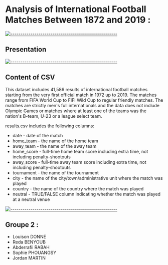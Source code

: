 # Analysis of International Football Matches Between 1872 and 2019 :

[![-----------------------------------------------------](https://raw.githubusercontent.com/andreasbm/readme/master/assets/lines/colored.png)](#content)

## Presentation


[![-----------------------------------------------------](https://raw.githubusercontent.com/andreasbm/readme/master/assets/lines/colored.png)](#content)

## Content of CSV
This dataset includes 41,586 results of international football matches starting from the very first official match in 1972 up to 2019. The matches range from FIFA World Cup to FIFI Wild Cup to regular friendly matches. The matches are strictly men's full internationals and the data does not include Olympic Games or matches where at least one of the teams was the nation's B-team, U-23 or a league select team.

results.csv includes the following columns:

* date - date of the match
* home_team - the name of the home team
* away_team - the name of the away team
* home_score - full-time home team score including extra time, not including penalty-shootouts
* away_score - full-time away team score including extra time, not including penalty-shootouts
* tournament - the name of the tournament
* city - the name of the city/town/administrative unit where the match was played
* country - the name of the country where the match was played
* neutral - TRUE/FALSE column indicating whether the match was played at a neutral venue

[![-----------------------------------------------------](https://raw.githubusercontent.com/andreasbm/readme/master/assets/lines/colored.png)](#groupe)

## Groupe 2 :

* Louison DONNE
* Reda BENYOUB  
* Abderrafii RABAH 
* Sophie PHOUANGSY  
* Jordan MARTIN  

